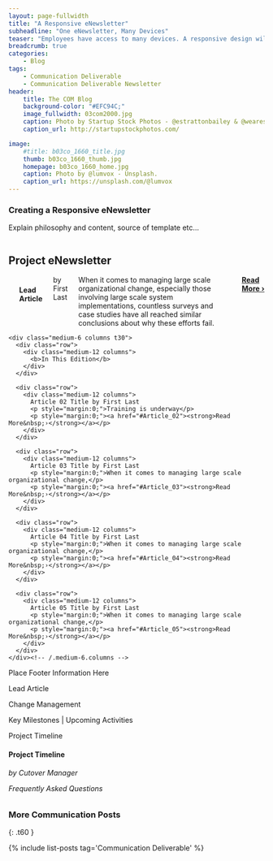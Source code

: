 ```yaml
---
layout: page-fullwidth
title: "A Responsive eNewsletter"
subheadline: "One eNewsletter, Many Devices"
teaser: "Employees have access to many devices. A responsive design will allow them to view eNewsletter content however they choose."
breadcrumb: true
categories:
    - Blog
tags:
    - Communication Deliverable
    - Communication Deliverable Newsletter
header:
    title: The COM Blog
    background-color: "#EFC94C;"
    image_fullwidth: 03com2000.jpg
    caption: Photo by Startup Stock Photos - @estrattonbailey & @wearesculpt.
    caption_url: http://startupstockphotos.com/

image:
    #title: b03co_1660_title.jpg
    thumb: b03co_1660_thumb.jpg
    homepage: b03co_1660_home.jpg
    caption: Photo by @lumvox - Unsplash.
    caption_url: https://unsplash.com/@lumvox
---
```

<!--more-->
### Creating a Responsive eNewsletter
Explain philosophy and content, source of template etc...

<!--Newsletter Header-->
<div class="row">
    <div class="medium-12 columns t30">
    <h2>Project eNewsletter</h2>
    </div><!-- /.medium-12.columns -->  
</div><!-- /.row -->

<!--Newsletter Body-->
<div class="row">
    <div class="medium-6 columns t30">
      <img src="{{ site.urlimg }}03com_nl_01_WC_636x371.jpg" alt="">
      <h4>Lead Article</h4>
      <p style="margin:0;">by First Last</p>
      <p style="margin:0;">When it comes to managing large scale organizational change, especially those involving large scale system implementations, countless surveys and case studies have all reached similar conclusions about why these efforts fail.</p>
      <p style="margin:0;"><a href="#Lead_Article"><strong>Read More&nbsp;›</strong></a></p>
    </div><!-- /.medium-6.columns -->

    <div class="medium-6 columns t30">
      <div class="row">
        <div class="medium-12 columns">
          <b>In This Edition</b>
        </div>
      </div>

      <div class="row">
        <div class="medium-12 columns">
          Article 02 Title by First Last
          <p style="margin:0;">Training is underway</p>
          <p style="margin:0;"><a href="#Article_02"><strong>Read More&nbsp;›</strong></a></p>
        </div>
      </div>

      <div class="row">
        <div class="medium-12 columns">
          Article 03 Title by First Last
          <p style="margin:0;">When it comes to managing large scale organizational change,</p>
          <p style="margin:0;"><a href="#Article_03"><strong>Read More&nbsp;›</strong></a></p>
        </div>
      </div>

      <div class="row">
        <div class="medium-12 columns">
          Article 04 Title by First Last
          <p style="margin:0;">When it comes to managing large scale organizational change,</p>
          <p style="margin:0;"><a href="#Article_04"><strong>Read More&nbsp;›</strong></a></p>
        </div>
      </div>

      <div class="row">
        <div class="medium-12 columns">
          Article 05 Title by First Last
          <p style="margin:0;">When it comes to managing large scale organizational change,</p>
          <p style="margin:0;"><a href="#Article_05"><strong>Read More&nbsp;›</strong></a></p>
        </div>
      </div>
    </div><!-- /.medium-6.columns -->
</div><!-- /.row -->



<!--Newsletter Footer-->
<div class="row">
    <div class="medium-12 columns t30">
    Place Footer Information Here
    </div><!-- /.medium-12.columns -->
</div><!-- /.row -->

<!--Lead: The Home Streck-->
<a name="Lead_Article">Lead Article</a>

<!--Article 02-->
<a name="Article_02">Change Management</a>

<!--Article 03-->
<a name="Article_03">Key Milestones | Upcoming Activities</a>

<!--Newsletter Footer-->
<p style="margin:0;"><a name="Article_04">Project Timeline</a></p>
<div class="row">
  <div class="small-12 medium-3 large-3 columns t30">
    <img src="{{ site.urlimg }}03com_nl_01_roadmap_01.jpg" alt="">
  </div>

  <div class="small-12 medium-3 large-3 columns t30">
    <img src="{{ site.urlimg }}03com_nl_01_roadmap_02.jpg" alt="">
  </div>

  <div class="small-12 medium-3 large-3 columns t30">
    <img src="{{ site.urlimg }}03com_nl_01_roadmap_03.jpg" alt="">
  </div>

  <div class="small-12 medium-3 large-3 columns t30">
    <img src="{{ site.urlimg }}03com_nl_01_roadmap_04.jpg" alt="">
  </div>
</div>


<h4>Project Timeline
<h6>by Cutover Manager



<!--Newsletter Footer-->
<a name="Article_05">Frequently Asked Questions</a>


### More Communication Posts
{: .t60 }

{% include list-posts tag='Communication Deliverable' %}
